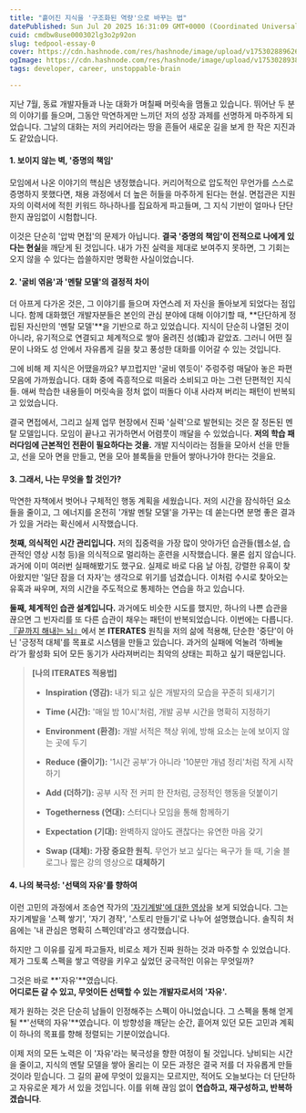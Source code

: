 ```yaml
---
title: "흩어진 지식을 '구조화된 역량'으로 바꾸는 법"
datePublished: Sun Jul 20 2025 16:31:09 GMT+0000 (Coordinated Universal Time)
cuid: cmdbw8use000302lg3o2p92on
slug: tedpool-essay-0
cover: https://cdn.hashnode.com/res/hashnode/image/upload/v1753028896264/f435015e-8b7b-4840-8fce-58cafa3865cb.jpeg
ogImage: https://cdn.hashnode.com/res/hashnode/image/upload/v1753028938926/bba85f7f-2690-4602-9da9-04259603cf01.jpeg
tags: developer, career, unstoppable-brain

---
```


지난 7월, 동료 개발자들과 나눈 대화가 며칠째 머릿속을 맴돌고 있습니다. 뛰어난 두 분의 이야기를 들으며, 그동안 막연하게만 느끼던 저의 성장 과제를 선명하게 마주하게 되었습니다. 그날의 대화는 저의 커리어라는 땅을 흔들어 새로운 길을 보게 한 작은 지진과도 같았습니다.

#### **1\. 보이지 않는 벽, '증명의 책임'**

모임에서 나온 이야기의 핵심은 냉정했습니다. 커리어적으로 압도적인 무언가를 스스로 증명하지 못했다면, 채용 과정에서 더 높은 허들을 마주하게 된다는 현실. 면접관은 지원자의 이력서에 적힌 키워드 하나하나를 집요하게 파고들며, 그 지식 기반이 얼마나 단단한지 끊임없이 시험합니다.

이것은 단순히 '압박 면접'의 문제가 아닙니다. **결국 '증명의 책임'이 전적으로 나에게 있다는 현실**을 깨닫게 된 것입니다. 내가 가진 실력을 제대로 보여주지 못하면, 그 기회는 오지 않을 수 있다는 씁쓸하지만 명확한 사실이었습니다.

#### **2\. '굴비 엮음'과 '멘탈 모델'의 결정적 차이**

더 아프게 다가온 것은, 그 이야기를 들으며 자연스레 저 자신을 돌아보게 되었다는 점입니다. 함께 대화했던 개발자분들은 본인의 관심 분야에 대해 이야기할 때, **단단하게 정립된 자신만의 '멘탈 모델'**을 기반으로 하고 있었습니다. 지식이 단순히 나열된 것이 아니라, 유기적으로 연결되고 체계적으로 쌓아 올려진 성(城)과 같았죠. 그러니 어떤 질문이 나와도 성 안에서 자유롭게 길을 찾고 풍성한 대화를 이어갈 수 있는 것입니다.

그에 비해 제 지식은 어땠을까요? 부끄럽지만 '굴비 엮듯이' 주렁주렁 매달아 놓은 파편 모음에 가까웠습니다. 대화 중에 즉흥적으로 떠올라 소비되고 마는 그런 단편적인 지식들. 애써 학습한 내용들이 머릿속을 정처 없이 떠돌다 이내 사라져 버리는 패턴이 반복되고 있었습니다.

결국 면접에서, 그리고 실제 업무 현장에서 진짜 '실력'으로 발현되는 것은 잘 정돈된 멘탈 모델입니다. 모임이 끝나고 귀가하면서 어렴풋이 깨달을 수 있었습니다. **저의 학습 패러다임에 근본적인 전환이 필요하다는 것을.** 개발 지식이라는 점들을 모아서 선을 만들고, 선을 모아 면을 만들고, 면을 모아 블록들을 만들어 쌓아나가야 한다는 것을요.

#### **3\. 그래서, 나는 무엇을 할 것인가?**

막연한 자책에서 벗어나 구체적인 행동 계획을 세웠습니다. 저의 시간을 잠식하던 요소들을 줄이고, 그 에너지를 온전히 '개발 멘탈 모델'을 가꾸는 데 쏟는다면 분명 좋은 결과가 있을 거라는 확신에서 시작했습니다.

**첫째, 의식적인 시간 관리입니다.** 저의 집중력을 가장 많이 앗아가던 습관들(웹소설, 습관적인 영상 시청 등)을 의식적으로 멀리하는 훈련을 시작했습니다. 물론 쉽지 않습니다. 과거에 이미 여러번 실패해봤기도 했구요. 실제로 바로 다음 날 아침, 강렬한 유혹이 찾아왔지만 '일단 잠을 더 자자'는 생각으로 위기를 넘겼습니다. 이처럼 수시로 찾아오는 유혹과 싸우며, 저의 시간을 주도적으로 통제하는 연습을 하고 있습니다.

**둘째, 체계적인 습관 설계입니다.** 과거에도 비슷한 시도를 했지만, 하나의 나쁜 습관을 끊으면 그 빈자리를 또 다른 습관이 채우는 패턴이 반복되었습니다. 이번에는 다릅니다. [『끝까지 해내는 뇌』](https://product.kyobobook.co.kr/detail/S000216905861)에서 본 **ITERATES** 원칙을 저의 삶에 적용해, 단순한 '중단'이 아닌 '긍정적 대체'를 목표로 시스템을 만들고 있습니다. 과거의 실패에 억눌려 ‘하베눌라’가 활성화 되어 모든 동기가 사라져버리는 최악의 상태는 피하고 싶기 때문입니다.

> **\[나의 ITERATES 적용법\]**
> 
> * **Inspiration (영감):** 내가 되고 싶은 개발자의 모습을 꾸준히 되새기기
>     
> * **Time (시간):** '매일 밤 10시'처럼, 개발 공부 시간을 명확히 지정하기
>     
> * **Environment (환경):** 개발 서적은 책상 위에, 방해 요소는 눈에 보이지 않는 곳에 두기
>     
> * **Reduce (줄이기):** '1시간 공부'가 아니라 '10분만 개념 정리'처럼 작게 시작하기
>     
> * **Add (더하기):** 공부 시작 전 커피 한 잔처럼, 긍정적인 행동을 덧붙이기
>     
> * **Togetherness (연대):** 스터디나 모임을 통해 함께하기
>     
> * **Expectation (기대):** 완벽하지 않아도 괜찮다는 유연한 마음 갖기
>     
> * **Swap (대체):** **가장 중요한 원칙.** 무언가 보고 싶다는 욕구가 들 때, 기술 블로그나 짧은 강의 영상으로 **대체하기**
>     

#### **4\. 나의 북극성: '선택의 자유'를 향하여**

이런 고민의 과정에서 조승연 작가의 ['자기계발'에 대한 영상](https://youtu.be/AqEN8qOcAcA?si=JuZGokFW0Kp__EwV)을 보게 되었습니다. 그는 자기계발을 '스펙 쌓기', '자기 경작', '스토리 만들기'로 나누어 설명했습니다. 솔직히 처음에는 '내 관심은 명확히 스펙인데'라고 생각했습니다.

하지만 그 이유를 깊게 파고들자, 비로소 제가 진짜 원하는 것과 마주할 수 있었습니다. 제가 그토록 스펙을 쌓고 역량을 키우고 싶었던 궁극적인 이유는 무엇일까?

그것은 바로 **'자유'**였습니다.  
**어디로든 갈 수 있고, 무엇이든 선택할 수 있는 개발자로서의 '자유'.**

제가 원하는 것은 단순히 남들이 인정해주는 스펙이 아니었습니다. 그 스펙을 통해 얻게 될 **'선택의 자유'**였습니다. 이 방향성을 깨닫는 순간, 흩어져 있던 모든 고민과 계획이 하나의 목표를 향해 정렬되는 기분이었습니다.

이제 저의 모든 노력은 이 '자유'라는 북극성을 향한 여정이 될 것입니다. 낭비되는 시간을 줄이고, 지식의 멘탈 모델을 쌓아 올리는 이 모든 과정은 결국 저를 더 자유롭게 만들 것이라 믿습니다. 그 길의 끝에 무엇이 있을지는 모르지만, 적어도 오늘보다는 더 단단하고 자유로운 제가 서 있을 것입니다. 이를 위해 끊임 없이 **연습하고, 재구성하고, 반복하겠습니다**.
